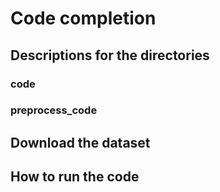 # Code completion


## Descriptions for the directories
### code
### preprocess_code
## Download the dataset

## How to run the code
